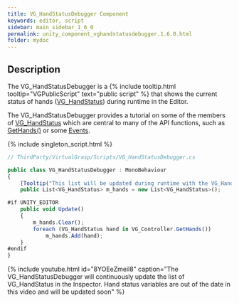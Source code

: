 ```yaml
---
title: VG_HandStatusDebugger Component
keywords: editor, script
sidebar: main_sidebar_1_6_0
permalink: unity_component_vghandstatusdebugger.1.6.0.html
folder: mydoc
---
```


## Description

The VG_HandStatusDebugger is a {% include tooltip.html tooltip="VGPublicScript" text="public script" %} that shows the current status of hands ([VG_HandStatus](unity_component_vghandstatus.1.6.0.html)) during runtime in the Editor. 

The VG_HandStatusDebugger provides a tutorial on some of the members of [VG_HandStatus](unity_component_vghandstatus.1.6.0.html) which are central to many of the API functions, such as [GetHands()](virtualgrasp_unityapi.1.6.0.html#vg_controllergethands) or some [Events](virtualgrasp_unityapi.1.6.0.html#events).

{% include singleton_script.html %}

```js
// ThirdParty/VirtualGrasp/Scripts/VG_HandStatusDebugger.cs

public class VG_HandStatusDebugger : MonoBehaviour
{
    [Tooltip("This list will be updated during runtime with the VG_HandStatus of all hands.")]
    public List<VG_HandStatus> m_hands = new List<VG_HandStatus>();

#if UNITY_EDITOR
    public void Update()
    {
        m_hands.Clear();
        foreach (VG_HandStatus hand in VG_Controller.GetHands())
            m_hands.Add(hand);
    }
#endif
}
````

{% include youtube.html id="8YOEeZmeil8" caption="The VG_HandStatusDebugger will continuously update the list of VG_HandStatus in the Inspector. Hand status variables are out of the date in this video and will be updated soon" %}

